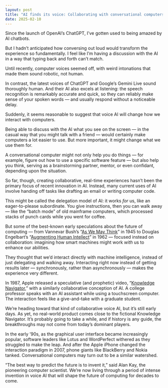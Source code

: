 ```yaml
---
layout: post
title: "AI finds its voice: Collaborating with conversational computers"
date: 2025-02-10
---
```

Since the launch of OpenAI’s ChatGPT, I’ve gotten used to being amazed by AI chatbots.

But I hadn’t anticipated how conversing out loud would transform the experience so fundamentally. I feel like I’m having a discussion with the AI in a way that typing back and forth can’t match.

Until recently, computer voices seemed off, with weird intonations that made them sound robotic, not human.

In contrast, the latest voices of ChatGPT and Google’s Gemini Live sound thoroughly human. And their AI also excels at listening: the speech recognition is remarkably accurate and quick, so they can reliably make sense of your spoken words — and usually respond without a noticeable delay.

Suddenly, it seems reasonable to suggest that voice AI will change how we interact with computers.

Being able to discuss with the AI what you see on the screen — in the casual way that you might talk with a friend — would certainly make computers a lot easier to use. But more important, it might change what we use them for.

A conversational computer might not only help you do things — for example, figure out how to use a specific software feature — but also help you think, serving as a brainstorming partner, mentor, or even confidant, depending upon the situation.

So far, though, creating collaborative, real-time experiences hasn’t been the primary focus of recent innovation in AI. Instead, many current uses of AI involve handing off tasks like drafting an email or writing computer code.

This might be called the delegation model of AI: it works *for* us, like an eager-to-please subordinate. You give instructions, then you can walk away — like the “batch mode” of old mainframe computers, which processed stacks of punch cards while you went for coffee.

But some of the best-known early speculations about the future of computing — from Vannevar Bush’s “[As We May Think](https://en.wikipedia.org/wiki/As_We_May_Think)” in 1945 to Douglas Engelbart’s “[Augmenting Human Intellect](https://www.taylorfrancis.com/chapters/oa-edit/10.4324/9781003230762-3/augmenting-human-intellect-douglas-engelbart)” in 1962 — focused instead on collaboration: imagining how smart machines might work *with* us to enhance our abilities.

They thought that we’d interact directly with machine intelligence, instead of just delegating and walking away. Interacting right now instead of getting results later — synchronously, rather than asynchronously — makes the experience very different.

In 1987, Apple released a speculative (and prophetic) video, “[Knowledge Navigator](https://www.youtube.com/watch?v=-jiBLQyUi38),” with a similarly collaborative conception of AI. A college professor speaks with an AI assistant while using a touchscreen computer. The interaction feels like a give-and-take with a graduate student.

We’re heading toward that kind of collaborative voice AI, but it’s still early days. As yet, no real-world product comes close to the fictional Knowledge Navigator. It’s probably going to take a while, and if history is any guide, the breakthroughs may not come from today’s dominant players.

In the early ’90s, as the graphical user interface became increasingly popular, software leaders like Lotus and WordPerfect withered as they struggled to make the leap. And after the Apple iPhone changed the interaction paradigm in 2007, phone giants like BlackBerry and Nokia tanked. Conversational computers may turn out to be a similar watershed.

“The best way to predict the future is to invent it,” said Alan Kay, the pioneering computer scientist. We’re now living through a period of intense invention in voice AI that will shape the future of computing for decades to come.
